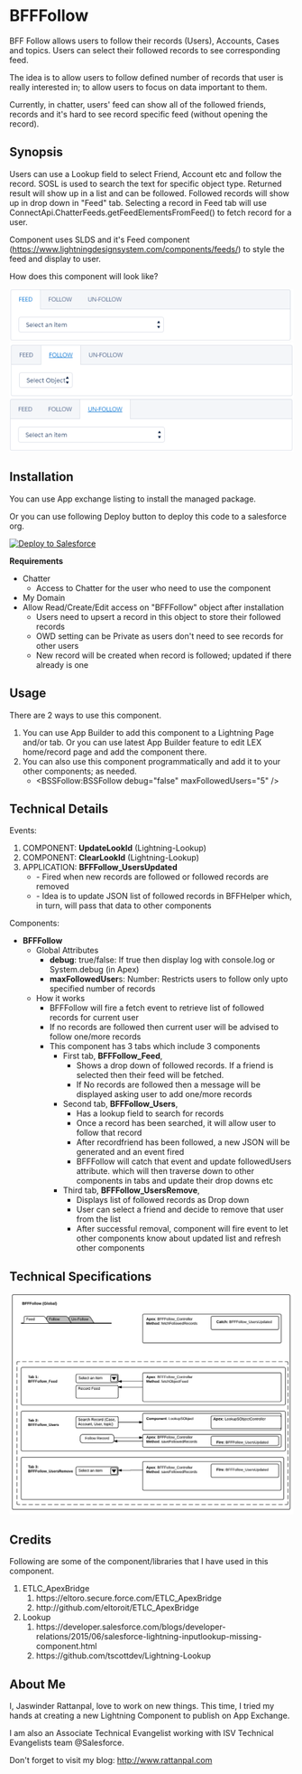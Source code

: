 # BFFFollow
BFF Follow allows users to follow their records (Users), Accounts, Cases and topics. Users can select their followed records to see corresponding feed.

The idea is to allow users to follow defined number of  records that user is really interested in; to allow users to focus on data important to them. 

Currently, in chatter, users' feed can show all of the followed friends, records and it's hard to see record specific feed (without opening the record).

## Synopsis
Users can use a  Lookup field to select Friend, Account etc and follow the record. SOSL is used to search the text for specific object type.  Returned result will show up in a list and can be followed. Followed records will show up in drop down in "Feed" tab. Selecting a record in Feed tab will use ConnectApi.ChatterFeeds.getFeedElementsFromFeed() to fetch record for a user.
 
Component uses SLDS and it's Feed component (https://www.lightningdesignsystem.com/components/feeds/) to style the feed and display to user.

How does this component will look like?

<img alt="BFFFollow - Screen Shot" src="resources/BFFFollow_ScreenShot_1.png" /><br/> 
<img alt="BFFFollow - Screen Shot" src="resources/BFFFollow_ScreenShot_2.png" /><br/>
<img alt="BFFFollow - Screen Shot" src="resources/BFFFollow_ScreenShot_3.png" /> 

## Installation
You can use App exchange listing to install the managed package. 

Or you can use following Deploy button to deploy this code to a salesforce org.

<a href="https://githubsfdeploy.herokuapp.com?owner=jrattanpal&repo=BFFFollow">
  <img alt="Deploy to Salesforce" src="https://raw.githubusercontent.com/afawcett/githubsfdeploy/master/deploy.png">
</a>

**Requirements**
<ul>
    <li>Chatter
        <ul><li>Access to Chatter for the user who need to use the component</li></ul>
    </li>
    <li>My Domain</li>
    <li>Allow Read/Create/Edit access on "BFFFollow" object after installation
        <ul>
            <li>Users need to upsert a record in this object to store their followed records</li>
            <li>OWD setting can be Private as users don't need to see records for other users</li>
            <li>New record will be created when record is followed; updated if there already is one</li>
        </ul>
    </li>
</ul>

## Usage ##
There are 2 ways to use this component. 
<ol>
    <li>You can use App Builder to add this component to a Lightning Page and/or tab. Or you can use latest App Builder feature to edit LEX home/record page and add the component there.</li>
    <li>You can also use this component programmatically and add it to your other components; as needed.
        <ul><li>&lt;BSSFollow:BSSFollow debug="false" maxFollowedUsers="5" /&gt;</li></ul>
    </li>
</ol>

## Technical Details ##
Events:
<ol>
    <li>COMPONENT: <strong>UpdateLookId</strong> (Lightning-Lookup)</li>
    <li>COMPONENT: <strong>ClearLookId</strong> (Lightning-Lookup)</li>
    <li>APPLICATION: <strong>BFFFollow_UsersUpdated</strong>
        <ul>
            <li>- Fired when new records are followed or followed records are removed</li>
            <li>- Idea is to update JSON list of followed records in BFFHelper which, in turn, will pass that data to other components</li>
    </li>
</ol>
    



Components:
<ul>
	<li><strong>BFFFollow</strong>
	<ul>
		<li>Global Attributes
		<ul>
			<li><strong>debug</strong>: true/false: If true then display log with console.log or System.debug (in Apex)</li>
			<li><strong>maxFollowedUser</strong>s: Number: Restricts users to follow only upto specified number of records</li>
		</ul>
		</li>
		<li>How it works
		<ul>
			<li>BFFFollow will fire a fetch event to retrieve list of followed records for current user</li>
			<li>If no records are followed then current user will be advised to follow one/more records</li>
			<li>This component has 3 tabs which include 3 components
			<ul>
				<li>First tab, <strong>BFFFollow_Feed</strong>,
				<ul>
					<li>Shows a drop down of followed records. If a friend is selected then their feed will be fetched.</li>
					<li>If No records are followed then a message will be displayed asking user to add one/more records</li>
				</ul>
				</li>
				<li>Second tab, <strong>BFFFollow_Users</strong>,
				<ul>
					<li>Has a lookup field to search for records</li>
					<li>Once a record has been searched, it will allow user to follow that record</li>
					<li>After recordfriend has been followed, a new JSON will be generated and an event fired</li>
					<li>BFFFollow will catch that event and update followedUsers attribute. which will then traverse down to other components in tabs and update their drop downs etc</li>
				</ul>
				</li>
				<li>Third tab, <strong>BFFFollow_UsersRemove</strong>,
				<ul>
					<li>Displays list of followed records as Drop down</li>
					<li>User can select a friend and decide to remove that user from the list</li>
					<li>After successful removal, component will fire event to let other components know about updated list and refresh other components</li>
				</ul>
				</li>
			</ul>
			</li>
		</ul>
		</li>
	</ul>
	</li>
</ul>

## Technical Specifications ##
<img alt="BFFFollow - Diagram" src="resources/BFFFollow_TechDiagram.png" /> 

## Credits
Following are some of the component/libraries that I have used in this component. 

<ol>
    <li>ETLC_ApexBridge
        <ol>
            <li>https://eltoro.secure.force.com/ETLC_ApexBridge</li>
            <li>http://github.com/eltoroit/ETLC_ApexBridge</li>
        </ol>
    </li>
    <li>Lookup
        <ol>
            <li>https://developer.salesforce.com/blogs/developer-relations/2015/06/salesforce-lightning-inputlookup-missing-component.html</li>
            <li>https://github.com/tscottdev/Lightning-Lookup</li>
        </ol>
    </li>
</ol>

## About Me
I, Jaswinder Rattanpal,  love to work on new things. This time, I tried my hands at creating a new Lightning Component to publish on App Exchange.

I am also an Associate Technical Evangelist working with ISV Technical Evangelists team @Salesforce.

Don't forget to visit my blog: http://www.rattanpal.com